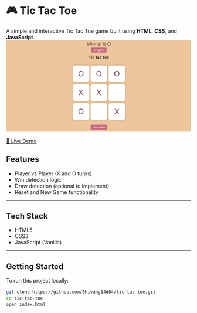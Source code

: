 # 🎮 Tic Tac Toe

A simple and interactive Tic Tac Toe game built using **HTML**, **CSS**, and **JavaScript**.
![screenshot](Screenshot/Screenshot%20from%202025-07-02%2001-00-19.png)



[🔗 Live Demo](https://shivang14d04.github.io/tic-tac-toe/) 


## Features

-  Player vs Player (X and O turns)
-  Win detection logic
-  Draw detection (optional to implement)
-  Reset and New Game functionality



---

## Tech Stack

- HTML5
- CSS3
- JavaScript (Vanilla)



---

## Getting Started

To run this project locally:

```bash
git clone https://github.com/Shivang14d04/tic-tac-toe.git
cd tic-tac-toe
open index.html

